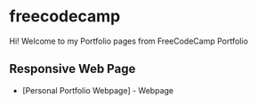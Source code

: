 # freecodecamp
Hi! Welcome to my Portfolio pages from FreeCodeCamp Portfolio

## Responsive Web Page
- [Personal Portfolio Webpage] - Webpage
